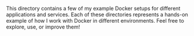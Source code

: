 This directory contains a few of my example Docker setups for different applications and services. Each of these directories represents a hands-on example of how I work with Docker in different environments. Feel free to explore, use, or improve them!
